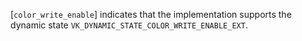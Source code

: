 [`color_write_enable`] indicates that the
implementation supports the dynamic state
`VK_DYNAMIC_STATE_COLOR_WRITE_ENABLE_EXT`.